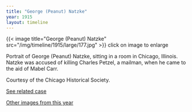 ```yaml
---
title: "George (Peanut) Natzke"
year: 1915
layout: timeline
---
```


{{< image title="George (Peanut) Natzke" src="/img/timeline/1915/large/177.jpg" >}}
click on image to enlarge

Portrait of George (Peanut) Natzke, sitting in a room in Chicago, Illinois. Natzke was accused of killing Charles Petzel, a mailman, when he came to the aid of Mabel Carr.

Courtesy of the Chicago Historical Society.

[See related case](/database/4648/)

[Other images from this year](/historical/timeline/1915)
